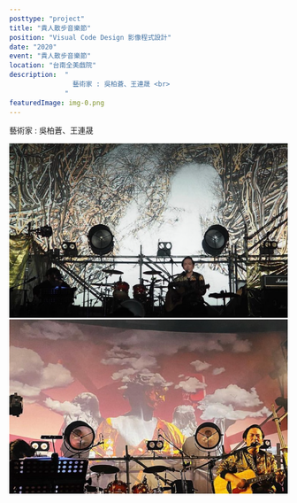 ```yaml
---
posttype: "project"
title: "貴人散步音樂節"
position: "Visual Code Design 影像程式設計"
date: "2020"
event: "貴人散步音樂節"
location: "台南全美戲院"
description:  "
                藝術家 : 吳柏蒼、王連晟 <br>
              "
featuredImage: img-0.png
---
```


藝術家 : 吳柏蒼、王連晟 <br>

<div class="box">
<img class="subimg" src="./img-0.png">
</div>
<div class="box">
<img class="subimg" src="./img-1.png">
</div>
<div class="box"></div>
